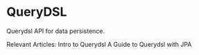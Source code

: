 # QueryDSL
Querydsl API for data persistence.

Relevant Articles:
Intro to Querydsl
A Guide to Querydsl with JPA
